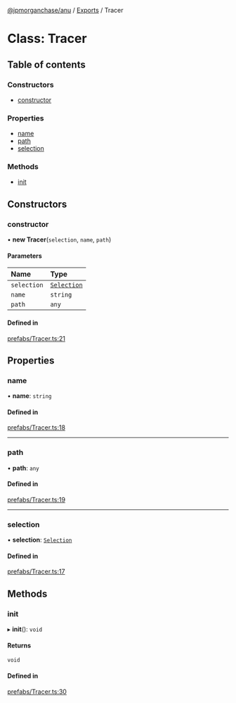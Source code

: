 [@jpmorganchase/anu](../README.md) / [Exports](../modules.md) / Tracer

# Class: Tracer

## Table of contents

### Constructors

- [constructor](Tracer.md#constructor)

### Properties

- [name](Tracer.md#name)
- [path](Tracer.md#path)
- [selection](Tracer.md#selection)

### Methods

- [init](Tracer.md#init)

## Constructors

### constructor

• **new Tracer**(`selection`, `name`, `path`)

#### Parameters

| Name | Type |
| :------ | :------ |
| `selection` | [`Selection`](Selection.md) |
| `name` | `string` |
| `path` | `any` |

#### Defined in

[prefabs/Tracer.ts:21](https://github.com/jpmorganchase/anu/blob/12e6f77/src/prefabs/Tracer.ts#L21)

## Properties

### name

• **name**: `string`

#### Defined in

[prefabs/Tracer.ts:18](https://github.com/jpmorganchase/anu/blob/12e6f77/src/prefabs/Tracer.ts#L18)

___

### path

• **path**: `any`

#### Defined in

[prefabs/Tracer.ts:19](https://github.com/jpmorganchase/anu/blob/12e6f77/src/prefabs/Tracer.ts#L19)

___

### selection

• **selection**: [`Selection`](Selection.md)

#### Defined in

[prefabs/Tracer.ts:17](https://github.com/jpmorganchase/anu/blob/12e6f77/src/prefabs/Tracer.ts#L17)

## Methods

### init

▸ **init**(): `void`

#### Returns

`void`

#### Defined in

[prefabs/Tracer.ts:30](https://github.com/jpmorganchase/anu/blob/12e6f77/src/prefabs/Tracer.ts#L30)
